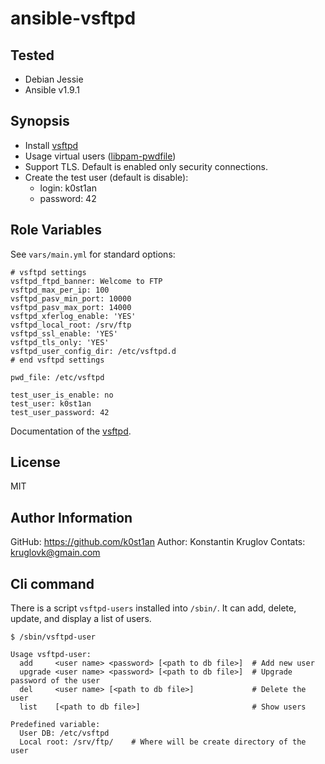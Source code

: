 ansible-vsftpd
==============

Tested
------

  - Debian Jessie
  - Ansible v1.9.1


Synopsis
--------

  - Install [vsftpd](https://security.appspot.com/vsftpd.html)
  - Usage virtual users ([libpam-pwdfile](https://github.com/tiwe-de/libpam-pwdfile))
  - Support TLS. Default is enabled only security connections.
  - Create the test user (default is disable):
    - login: k0st1an
    - password: 42


Role Variables
--------------

See `vars/main.yml` for standard options:

    # vsftpd settings
    vsftpd_ftpd_banner: Welcome to FTP
    vsftpd_max_per_ip: 100
    vsftpd_pasv_min_port: 10000
    vsftpd_pasv_max_port: 14000
    vsftpd_xferlog_enable: 'YES'
    vsftpd_local_root: /srv/ftp
    vsftpd_ssl_enable: 'YES'
    vsftpd_tls_only: 'YES'
    vsftpd_user_config_dir: /etc/vsftpd.d
    # end vsftpd settings

    pwd_file: /etc/vsftpd

    test_user_is_enable: no
    test_user: k0st1an
    test_user_password: 42

Documentation of the [vsftpd](https://security.appspot.com/vsftpd/vsftpd_conf.html).


License
-------

MIT


Author Information
------------------

GitHub: https://github.com/k0st1an
Author: Konstantin Kruglov
Contats: kruglovk@gmain.com


Cli command
-----------

There is a script `vsftpd-users` installed into `/sbin/`. It can add, delete, update, and display
a list of users.

```
$ /sbin/vsftpd-user

Usage vsftpd-user:
  add     <user name> <password> [<path to db file>]  # Add new user
  upgrade <user name> <password> [<path to db file>]  # Upgrade password of the user
  del     <user name> [<path to db file>]             # Delete the user
  list    [<path to db file>]                         # Show users

Predefined variable:
  User DB: /etc/vsftpd
  Local root: /srv/ftp/    # Where will be create directory of the user
```
